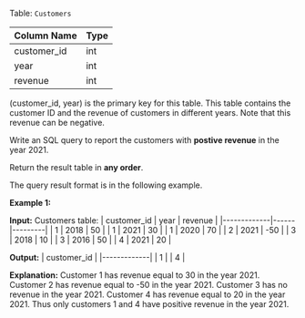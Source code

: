 ﻿
Table:  `Customers`

| Column Name | Type |
|-------------|------|
| customer_id | int  |
| year        | int  |
| revenue     | int  |

(customer_id, year) is the primary key for this table.
This table contains the customer ID and the revenue of customers in different years.
Note that this revenue can be negative.

Write an SQL query to report the customers with  **postive revenue**  in the year 2021.

Return the result table in  **any order**.

The query result format is in the following example.

**Example 1:**

**Input:** 
Customers table:
| customer_id | year | revenue |
|-------------|------|---------|
| 1           | 2018 | 50      |
| 1           | 2021 | 30      |
| 1           | 2020 | 70      |
| 2           | 2021 | -50     |
| 3           | 2018 | 10      |
| 3           | 2016 | 50      |
| 4           | 2021 | 20      |

**Output:** 
| customer_id |
|-------------|
| 1           |
| 4           |

**Explanation:** 
Customer 1 has revenue equal to 30 in the year 2021.
Customer 2 has revenue equal to -50 in the year 2021.
Customer 3 has no revenue in the year 2021.
Customer 4 has revenue equal to 20 in the year 2021.
Thus only customers 1 and 4 have positive revenue in the year 2021.
